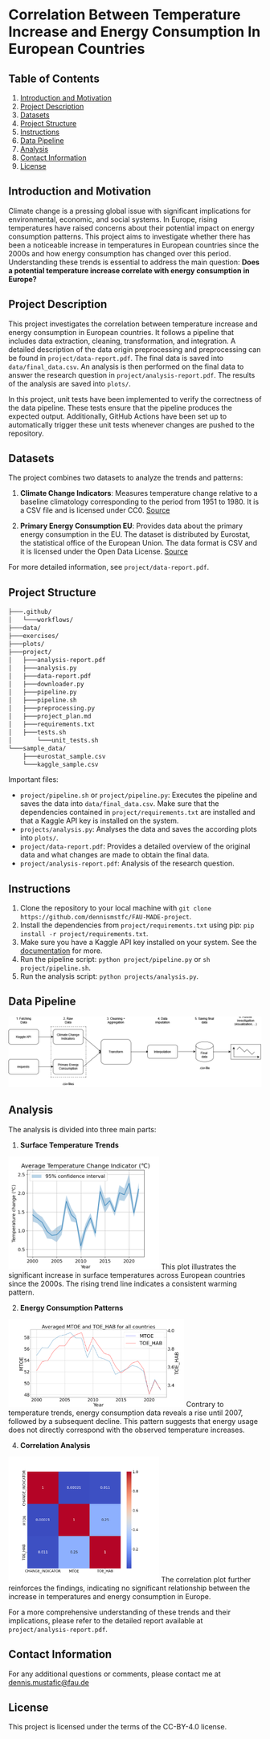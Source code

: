 # Correlation Between Temperature Increase and Energy Consumption In European Countries

## Table of Contents
1. [Introduction and Motivation](#introduction-and-motivation)
2. [Project Description](#project-description)
3. [Datasets](#datasets)
4. [Project Structure](#project-structure)
5. [Instructions](#instructions)
6. [Data Pipeline](#data-pipeline)
7. [Analysis](#analysis)
8. [Contact Information](#contact-information)
9. [License](#license)

## Introduction and Motivation <a name="introduction-and-motivation"></a>
Climate change is a pressing global issue with significant implications for environmental, economic, and social systems. In Europe, rising temperatures have raised concerns about their potential impact on energy consumption patterns. This project aims to investigate whether there has been a noticeable increase in temperatures in European countries since the 2000s and how energy consumption has changed over this period. Understanding these trends is essential to address the main question: **Does a potential temperature increase correlate with energy consumption in Europe?**

## Project Description <a name="project-description"></a>
This project investigates the correlation between temperature increase and energy consumption in European countries. It follows a pipeline that includes data extraction, cleaning, transformation, and integration. A detailed description of the data origin preprocessing and preprocessing can be found in `project/data-report.pdf`. The final data is saved into `data/final_data.csv`. An analysis is then performed on the final data to answer the research question in `project/analysis-report.pdf`. The results of the analysis are saved into `plots/`.

In this project, unit tests have been implemented to verify the correctness of the data pipeline. These tests ensure that the pipeline produces the expected output. Additionally, GitHub Actions have been set up to automatically trigger these unit tests whenever changes are pushed to the repository.

## Datasets <a name="datasets"></a>
The project combines two datasets to analyze the trends and patterns:
1. **Climate Change Indicators**: Measures temperature change relative to a baseline climatology corresponding
to the period from 1951 to 1980. It is a CSV file and is licensed under CC0. [Source](https://www.kaggle.com/datasets/tarunrm09/climate-change-indicators)

2. **Primary Energy Consumption EU**: Provides data about the primary energy consumption in the EU.  The dataset is distributed by Eurostat, the statistical office of the European Union. The data format is CSV and it is licensed under the Open Data License. [Source](https://ec.europa.eu/eurostat/databrowser/view/sdg_07_10/default/table)

For more detailed information, see `project/data-report.pdf`.

## Project Structure <a name="project-structure"></a>

```
├───.github/
│   └───workflows/
├───data/
├───exercises/
├───plots/
├───project/
│	├───analysis-report.pdf
│	├───analysis.py
│	├───data-report.pdf
│	├───downloader.py
│	├───pipeline.py
│	├───pipeline.sh
│	├───preprocessing.py
│	├───project_plan.md
│	├───requirements.txt
│	├───tests.sh
│   	└───unit_tests.sh
└───sample_data/
	├───eurostat_sample.csv
   	└───kaggle_sample.csv
```

Important files:
- `project/pipeline.sh` or `project/pipeline.py`: Executes the pipeline and saves the data into `data/final_data.csv`. Make sure that the dependencies contained in `project/requirements.txt` are installed and that a Kaggle API key is installed on the system.
- `projects/analysis.py`: Analyses the data and saves the according plots into `plots/`.
- `project/data-report.pdf`: Provides a detailed overview of the original data and what changes are made to obtain the final data.
- `project/analysis-report.pdf`: Analysis of the research question.


## Instructions <a name="instructions"></a>
1. Clone the repository to your local machine with `git clone https://github.com/dennismstfc/FAU-MADE-project`.
2. Install the dependencies from `project/requirements.txt` using pip: `pip install -r project/requirements.txt`.
3. Make sure you have a Kaggle API key installed on your system. See the [documentation](https://www.kaggle.com/docs/api) for more.
4. Run the pipeline script: `python project/pipeline.py` or `sh project/pipeline.sh`.
5. Run the analysis script: `python projects/analysis.py`.

## Data Pipeline <a name="data-pipeline"></a>
![pipeline](project/data_pipeline.png)


## Analysis <a name="analysis"></a>
The analysis is divided into three main parts:

1. **Surface Temperature Trends** 
<img src="plots/CHANGE_INDICATOR_lineplot.png" alt="change indicator" width="300"/>
This plot illustrates the significant increase in surface temperatures across European countries since the 2000s. The rising trend line indicates a consistent warming pattern.

2. **Energy Consumption Patterns**
<img src="plots/MTOE_TOE_HAB_line_twinx_plot.png" alt="energy consumption" width="350"/>
Contrary to temperature trends, energy consumption data reveals a rise until 2007, followed by a subsequent decline. This pattern suggests that energy usage does not directly correspond with the observed temperature increases.

4. **Correlation Analysis**
<img src="plots/spearman_correlation_plot.png" alt="drawing" width="300"/>
The correlation plot further reinforces the findings, indicating no significant relationship between the increase in temperatures and energy consumption in Europe.

For a more comprehensive understanding of these trends and their implications, please refer to the detailed report available at `project/analysis-report.pdf`.



## Contact Information <a name="contact-information"></a>
For any additional questions or comments, please contact me at dennis.mustafic@fau.de

## License <a name="license"></a>
This project is licensed under the terms of the CC-BY-4.0 license.
